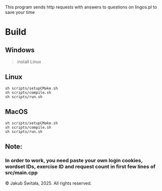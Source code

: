 This program sends http requests with answers to questions on lingos.pl to save your time
# Build
## Windows
> install Linux

## Linux
```
sh scripts/setupCMake.sh
sh scripts/compile.sh
sh scripts/run.sh
```
## MacOS
``` 
sh scripts/setupCMake.sh
sh scripts/compile.sh
sh scripts/run.sh
```

## Note: 
### In order to work, you need paste your own login cookies, wordset IDs, exercise ID and request count in first few lines of src/main.cpp

© Jakub Świtała, 2025. All rights reserved.
